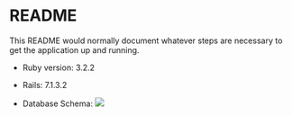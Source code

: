 # README

This README would normally document whatever steps are necessary to get the
application up and running.

* Ruby version: 3.2.2
* Rails: 7.1.3.2

* Database Schema:
 ![<img width="771" alt="relational_rails_schema" src="https://github.com/JCL461437/relational_rails/assets/161185753/b3e0c6e6-be19-4dda-966a-4e09af0a073f">
](relational_rails_schema.png)



